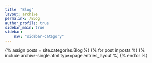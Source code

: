 ```yaml
---
title: "Blog"
layout: archive
permalink: /Blog
author_profile: true
sidebar_main: true
sidebar:
    nav: "sidebar-category"
---
```



{% assign posts = site.categories.Blog %}
{% for post in posts %} {% include archive-single.html type=page.entries_layout %} {% endfor %}
